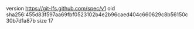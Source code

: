 version https://git-lfs.github.com/spec/v1
oid sha256:455d83f597aa69fbf0523102b4e2b96caed404c660629c8b56150c30b7d1a87b
size 17
